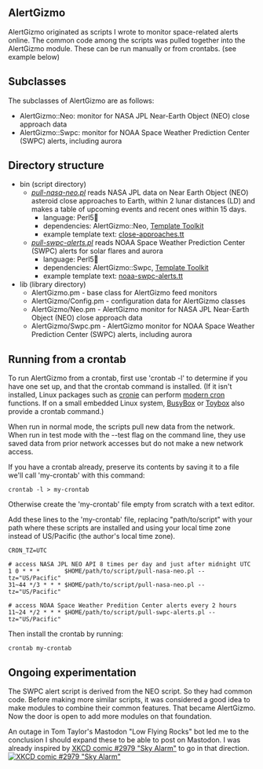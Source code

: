 AlertGizmo
----------

AlertGizmo originated as scripts I wrote to monitor space-related alerts online. The common code among the scripts was pulled together into the AlertGizmo module. These can be run manually or from crontabs. (see example below)

## Subclasses

The subclasses of AlertGizmo are as follows:

* AlertGizmo::Neo: monitor for NASA JPL Near-Earth Object (NEO) close approach data
* AlertGizmo::Swpc: monitor for NOAA Space Weather Prediction Center (SWPC) alerts, including aurora

## Directory structure

- bin (script directory)
  - *[pull-nasa-neo.pl](bin/pull-nasa-neo.pl)* reads NASA JPL data on Near Earth Object (NEO) asteroid close approaches to Earth, within 2 lunar distances (LD) and makes a table of upcoming events and recent ones within 15 days.
     - language: Perl5🧅
     - dependencies: AlertGizmo::Neo, [Template Toolkit](http://www.template-toolkit.org/)
     - example template text: [close-approaches.tt](close-approaches.tt)
  - *[pull-swpc-alerts.pl](bin/pull-swpc-alerts.pl)* reads NOAA Space Weather Prediction Center (SWPC) alerts for solar flares and aurora
     - language: Perl5🧅
     - dependencies: AlertGizmo::Swpc, [Template Toolkit](http://www.template-toolkit.org/)
     - example template text: [noaa-swpc-alerts.tt](noaa-swpc-alerts.tt)
- lib (library directory)
  - AlertGizmo.pm - base class for AlertGizmo feed monitors
  - AlertGizmo/Config.pm - configuration data for AlertGizmo classes
  - AlertGizmo/Neo.pm - AlertGizmo monitor for NASA JPL Near-Earth Object (NEO) close approach data
  - AlertGizmo/Swpc.pm - AlertGizmo monitor for NOAA Space Weather Prediction Center (SWPC) alerts, including aurora

## Running from a crontab

To run AlertGizmo from a crontab, first use 'crontab -l' to determine if you have one set up, and that the crontab command is installed. (If it isn't installed, Linux packages such as [cronie](https://github.com/cronie-crond/cronie) can perform [modern cron](https://en.wikipedia.org/wiki/Cron#Modern_versions) functions. If on a small embedded Linux system, [BusyBox](https://en.wikipedia.org/wiki/BusyBox) or [Toybox](https://en.wikipedia.org/wiki/Toybox) also provide a crontab command.)

When run in normal mode, the scripts pull new data from the network. When run in test mode with the --test flag on the command line, they use saved data from prior network accesses but do not make a new network access.

If you have a crontab already, preserve its contents by saving it to a file we'll call 'my-crontab' with this command:

    crontab -l > my-crontab

Otherwise create the 'my-crontab' file empty from scratch with a text editor.

Add these lines to the 'my-crontab' file, replacing "path/to/script" with your path where these scripts are installed and using your local time zone instead of US/Pacific (the author's local time zone).

    CRON_TZ=UTC

    # access NASA JPL NEO API 8 times per day and just after midnight UTC
    1 0 * * *       $HOME/path/to/script/pull-nasa-neo.pl --tz="US/Pacific"
    31~44 */3 * * * $HOME/path/to/script/pull-nasa-neo.pl --tz="US/Pacific"

    # access NOAA Space Weather Predition Center alerts every 2 hours
    11~24 */2 * * * $HOME/path/to/script/pull-swpc-alerts.pl --tz="US/Pacific"

Then install the crontab by running:

    crontab my-crontab

## Ongoing experimentation

The SWPC alert script is derived from the NEO script. So they had common code. Before making more similar scripts, it was considered a good idea to make modules to combine their common features. That became AlertGizmo. Now the door is open to add more modules on that foundation.

An outage in Tom Taylor's Mastodon "Low Flying Rocks" bot led me to the conclusion I should expand these to be able to post on Mastodon. I was already inspired by [XKCD comic #2979 "Sky Alarm"](https://xkcd.com/2979/) to go in that direction.
[![XKCD comic #2979 "Sky Alarm"](https://imgs.xkcd.com/comics/sky_alarm.png)](https://xkcd.com/2979/)
